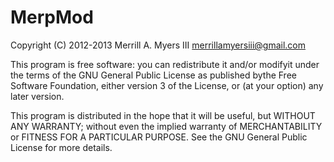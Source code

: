 # MerpMod

Copyright (C) 2012-2013 Merrill A. Myers III merrillamyersiii@gmail.com

This program is free software: you can redistribute it and/or modifyit under the terms of the GNU General Public License as published bythe Free Software Foundation, either version 3 of the License, or (at your option) any later version.

This program is distributed in the hope that it will be useful,
but WITHOUT ANY WARRANTY; without even the implied warranty of
MERCHANTABILITY or FITNESS FOR A PARTICULAR PURPOSE.  See the
GNU General Public License for more details.
